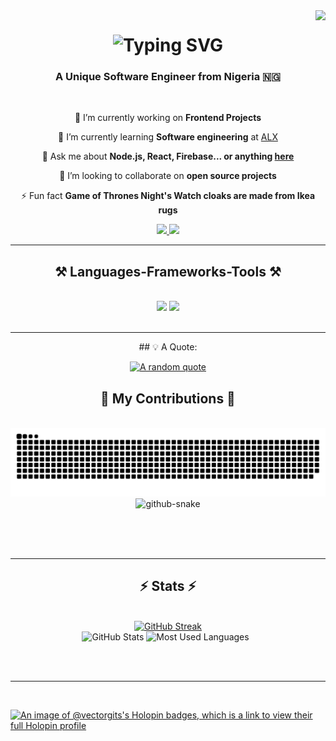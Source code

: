 <img align="right" src="https://visitor-badge.laobi.icu/badge?page_id=vectorgits.vectorgits](https://visitor-badge.laobi.icu/badge?page_id=vectorgits.vectorgits&left_color=gray&right_color=green)" />


<h1 align="center"
 <a href="https://git.io/typing-svg"><img src="https://readme-typing-svg.demolab.com?font=Montserrat+Alternates&weight=600&size=35&duration=4000&pause=1000&color=27F760&center=true&vCenter=true&random=false&width=435&lines=Hello+There+%F0%9F%96%96;I'm+Vector" alt="Typing SVG" /></a>
</h1>

<h3 align="center"> A Unique Software Engineer from Nigeria 🇳🇬 </h3>

</br>

<div align="center">
 
 🔭 I’m currently working on **Frontend Projects**
 
 🌱 I’m currently learning **Software engineering** at [ALX](https://www.alxafrica.com/software-engineering/)

💬 Ask me about **Node.js, React, Firebase... or anything [here](https://github.com/VectorGits/VectorGits/issues)**

👯 I’m looking to collaborate on **open source projects**

⚡ Fun fact **Game of Thrones Night's Watch cloaks are made from Ikea rugs**

 </div>

 <div align="center"> 
  <a href="mailto:davidoluremi0@gmail.com">
    <img src="https://img.shields.io/badge/Gmail-333333?style=for-the-badge&logo=gmail&logoColor=red" />
  </a>
  <a href="https://linkedin.com/in/vect0r" target="_blank">
    <img src="https://img.shields.io/badge/LinkedIn-0077B5?style=for-the-badge&logo=linkedin&logoColor=white" target="_blank" />
  </a>
 <!-- <a href="https://salesp07.github.io" target="_blank">
     <img src="https://img.shields.io/badge/Portfolio-FF5722?style=for-the-badge&logo=todoist&logoColor=white" target="_blank" /> <!-- sqlite, safari, google-chrome are other good icon options 
  </a> -->
</div>


<hr/>
 
<h2 align="center">⚒️ Languages-Frameworks-Tools ⚒️</h2>
<br/>
<div align="center">
    <img src="https://skillicons.dev/icons?i=react,bootstrap,html,css,vscode,github,figma" />
    <img src="https://skillicons.dev/icons?i=nodejs,python,javascript,c,flask,postgres,wordpress,windows,kali,tailwind,git" /><br>
</div>

<br/>
<hr/>

<div align="center">
 ## 💡 A Quote:

[![A random quote](https://quotes-github-readme.vercel.app/api?type=horizontal&theme=dark)](https://github.com/piyushsuthar/github-readme-quotes)

</div>

<div align="center">
  <h2>🐍 My Contributions 🐍</h2>
  <br>
 <source media="(prefers-color-scheme: dark)" srcset="github-snake-dark.svg" />
  <source media="(prefers-color-scheme: light)" srcset="github-snake.svg" />
  <img alt="snake eating my contributions" src="https://raw.githubusercontent.com/vectorgits/vectorgits/output/github-contribution-grid-snake.svg" />
  <picture>
  <source media="(prefers-color-scheme: dark)" srcset="github-snake-dark.svg" />
  <source media="(prefers-color-scheme: light)" srcset="github-snake.svg" />
  <img alt="github-snake" src="github-snake.svg" />
</picture>
  
  <br/><br/><br/>
</div>

<hr/>


<h2 align="center">⚡ Stats ⚡</h2>
<br>
<div align=center>
  <a href="https://git.io/streak-stats"><img src="https://streak-stats.demolab.com?user=VectorGits&theme=gruvbox-duo&card_width=390" alt="GitHub Streak" /></a>
  <br/>
  <img height=175 alt="GitHub Stats" src="https://github-readme-stats.vercel.app/api?username=kshyun28&show_icons=true&count_private=true&theme=dark" />
  <img height=175 alt="Most Used Languages" src="https://github-readme-stats.vercel.app/api/top-langs/?username=vectorgits&layout=compact&theme=dark" />&nbsp;&nbsp;
</div>

<br/><br/>

<hr/>

<br/>


[![An image of @vectorgits's Holopin badges, which is a link to view their full Holopin profile](https://holopin.me/vectorgits)](https://holopin.io/@vectorgits)

<!-- **VectorGits/VectorGits** is a ✨ _special_ ✨ repository because its `README.md` (this file) appears on your GitHub profile. -->

<!-- Here are some ideas to get you started: 

- 🔭 I’m currently working on Frontend Projects
- 🌱 I’m currently learning Software engineering at [ALX](https://www.alxafrica.com/software-engineering/)
- 👯 I’m looking to collaborate on open souce projects
- 🤔 I’m looking for help with 
- 💬 Ask me about anything
- 📫 How to reach me: ...
- ⚡ Fun fact: I use vim 🙃




- [Send a mail!](mailto:davidoluremi0@gmail.com)
- [linkedin!](https://www.linkedin.com/in/david-oluremi-584875246/) -->

